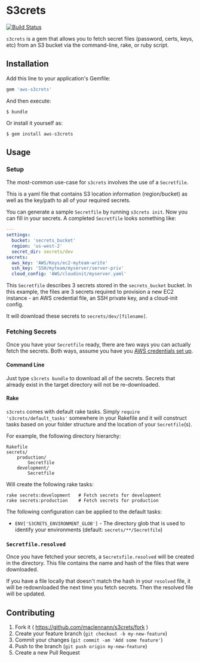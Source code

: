 # S3crets

[![Build Status](https://travis-ci.org/maclennann/s3crets.svg?branch=master)](https://travis-ci.org/maclennann/s3crets)

`s3crets` is a gem that allows you to fetch secret files (password, certs, keys,
etc) from an S3 bucket via the command-line, rake, or ruby script.

## Installation

Add this line to your application's Gemfile:

```ruby
gem 'aws-s3crets'
```

And then execute:

    $ bundle

Or install it yourself as:

    $ gem install aws-s3crets

## Usage

### Setup

The most-common use-case for `s3crets` involves the use of a `Secretfile`.

This is a yaml file that contains S3 location information (region/bucket)
as well as the key/path to all of your required secrets.

You can generate a sample `Secretfile` by running `s3crets init`. Now you can
fill in your secrets. A completed `Secretfile` looks something like:

```yaml
---
settings:
  bucket: 'secrets_bucket'
  region: 'us-west-2'
  secret_dir: secrets/dev
secrets:
  aws_key: 'AWS/Keys/ec2-myteam-write'
  ssh_key: 'SSH/myteam/myserver/server-priv'
  cloud_config: 'AWS/cloudinit/myserver.yaml'
```

This `Secretfile` describes 3 secrets stored in the `secrets_bucket` bucket.
In this example, the files are 3 secrets required to provision a new EC2 instance -
an AWS credential file, an SSH private key, and a cloud-init config.

It will download these secrets to `secrets/dev/[filename]`.

### Fetching Secrets

Once you have your `Secretfile` ready, there are two ways you can actually fetch
the secrets. Both ways, assume you have you [AWS credentials set up](http://docs.aws.amazon.com/sdkforruby/api/#Credentials).

#### Command Line

Just type `s3crets bundle` to download all of the secrets. Secrets that already exist
in the target directory will not be re-downloaded.

#### Rake

`s3crets` comes with default rake tasks. Simply `require 's3crets/default_tasks'`
somewhere in your Rakefile and it will construct tasks based on your folder
structure and the location of your `Secretfile`(s).

For example, the following directory hierarchy:

```
Rakefile
secrets/
    production/
        Secretfile
    development/
        Secretfile
```

Will create the following rake tasks:

```
rake secrets:development   # Fetch secrets for development
rake secrets:production    # Fetch secrets for production
```

The following configuration can be applied to the default tasks:

* `ENV['S3CRETS_ENVIRONMENT_GLOB']` - The directory glob that is used to identify
your environments (default: `secrets/**/Secretfile`)

### `Secretfile.resolved`

Once you have fetched your secrets, a `Secretsfile.resolved` will be created in
the directory. This file contains the name and hash of the files that were
downloaded.

If you have a file locally that doesn't match the hash in your `resolved` file,
it will be redownloaded the next time you fetch secrets. Then the resolved file
will be updated.

## Contributing

1. Fork it ( https://github.com/maclennann/s3crets/fork )
2. Create your feature branch (`git checkout -b my-new-feature`)
3. Commit your changes (`git commit -am 'Add some feature'`)
4. Push to the branch (`git push origin my-new-feature`)
5. Create a new Pull Request
